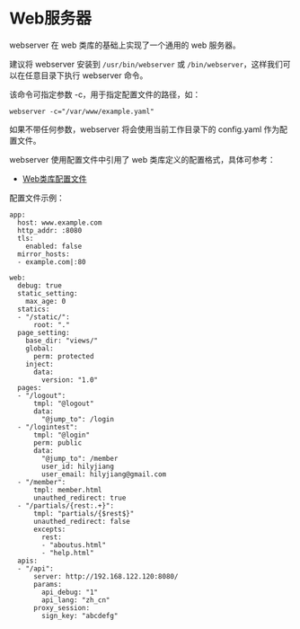 Web服务器
===========

webserver 在 web 类库的基础上实现了一个通用的 web 服务器。

建议将 webserver 安装到 `/usr/bin/webserver` 或 `/bin/webserver`，这样我们可以在任意目录下执行 webserver 命令。

该命令可指定参数 -c，用于指定配置文件的路径，如：

	webserver -c="/var/www/example.yaml"

如果不带任何参数，webserver 将会使用当前工作目录下的 config.yaml 作为配置文件。

webserver 使用配置文件中引用了 web 类库定义的配置格式，具体可参考：

 - [Web类库配置文件](config.md)

配置文件示例：

	app:
	  host: www.example.com
	  http_addr: :8080
	  tls:
	    enabled: false
      mirror_hosts:
      - example.com|:80
	
	web:
	  debug: true
	  static_setting:
	    max_age: 0
	  statics:
	  - "/static/":
	      root: "."
	  page_setting:
	    base_dir: "views/"
	    global:
	      perm: protected
	    inject:
	      data:
	        version: "1.0"
	  pages:
	  - "/logout":
	      tmpl: "@logout"
	      data:
	        "@jump_to": /login
	  - "/logintest":
	      tmpl: "@login"
	      perm: public
	      data:
	        "@jump_to": /member
	        user_id: hilyjiang
	        user_email: hilyjiang@gmail.com
	  - "/member":
	      tmpl: member.html
	      unauthed_redirect: true
	  - "/partials/{rest:.+}":
	      tmpl: "partials/{$rest$}"
	      unauthed_redirect: false
	      excepts:
	        rest:
	        - "aboutus.html"
	        - "help.html"
	  apis:
	  - "/api":
	      server: http://192.168.122.120:8080/
	      params:
	        api_debug: "1"
	        api_lang: "zh_cn"
	      proxy_session:
	        sign_key: "abcdefg"

